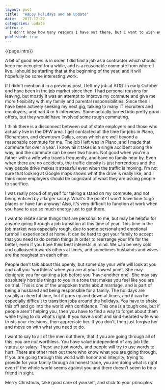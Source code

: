 ```yaml
---
layout: post
title:  "Happy Holidays and an Update"
date:   2017-12-22
categories: update
intro: >
  I don't know how many readers I have out there, but I want to wish everyone happy holidays! I also wanted to post an update on my job hunting endeavors and my plans for the new year.
published: true
---
```

{{page.intro}}

A bit of good news is in order. I did find a job as a contractor which should keep me occupied for a while, and is a reasonable commute from where I live. I should be starting that at the beginning of the year, and it will hopefully be some interesting work.

If I didn't mention it in a previous post, I left my job at AT&T in early October and have been in the job market since then. I had personal reasons for leaving, but mostly it was an attempt to improve my commute and give me more flexibility with my family and parental responsibilities. Since then I have been actively seeking my next gig, talking to many IT recruiters and employers, and had 4 or 5 interviews. Some actually turned into pretty good offers, but they would have involved some rough commuting.

I think there is a disconnect between out of state employers and those who actually live in the DFW area. I get contacted all the time for jobs in Plano, Richardson, and downtown Dallas, areas which are well beyond a reasonable commute for me. The job I left was in Plano, and I made that commute for over a year. I know all it takes is a single accident along the way, and the commute can be over two hours. Not good when you're a father with a wife who travels frequently, and have no family near by. Even when there are no accidents, the traffic density is just horrendous and the way people drive makes it stressful even when the traffic is moving. I'm not sure that looking at Google maps shows what the drive is really like, and I think more employers should be cognizant of what they are asking people to sacrifice.

I was really proud of myself for taking a stand on my commute, and not being enticed by a larger salary. What's the point? I won't have time to go places or have fun anyway! Also, it's very difficult to function at work when you have to use so much energy just to get there.

I want to relate some things that are personal to me, but may be helpful for anyone going through a job transition at this time of year. This time in the job market was especially rough, due to some personal and emotional turmoil I experienced at home. It can be hard to get your family to accept that you need to do certain things in order to rearrange your life for the better, even if you have their best interests in mind. We can be very cold and calloused towards others at times, and sometimes husbands and wives are the roughest on each other.

People don't talk about this openly, but some day your wife will look at you and call you 'worthless' when you are at your lowest point. She may denigrate you for quitting a job before you 'have another one'. She may say absolutely horrible things to you in a tone that makes you feel like you are on trial. This is one of the unspoken truths about marriage, and is part of being a husband and being responsible for a family. The holidays are usually a cheerful time, but it goes up and down at times, and it can be especially difficult to transition jobs around the holidays. You have to shake this off and go into the world with confidence. This one is a tough one, but if people aren't helping you, then you have to find a way to forget about them while trying to do what's right. If you have a soft and kind-hearted wife who trusts your decisions, then appreciate her. If you don't, then just forgive her and move on with what you need to do.

I want to say to all of the men out there, that if you are going through all of this, you are *not* worthless. You have value independent of any job title, status, or salary. These are just words, and people will try to use words to hurt. There are other men out there who know what you are going through. If you are going through this world with honor and integrity, trying to provide for your family through an honest trade, you are doing what is right even if the whole world seems against you and there doesn't seem to be a friend in sight.

Merry Christmas, take good care of yourself, and stick to your principles.
